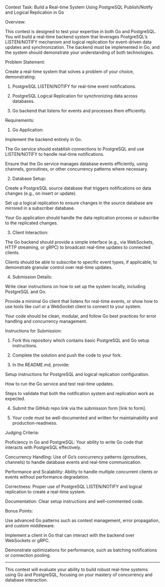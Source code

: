 Contest Task: Build a Real-time System Using PostgreSQL Publish/Notify and Logical Replication in Go

Overview:

This contest is designed to test your expertise in both Go and PostgreSQL. You will build a real-time backend system that leverages PostgreSQL’s LISTEN/NOTIFY mechanism and logical replication for event-driven data updates and synchronization. The backend must be implemented in Go, and the system should demonstrate your understanding of both technologies.

Problem Statement:

Create a real-time system that solves a problem of your choice, demonstrating:

1. PostgreSQL LISTEN/NOTIFY for real-time event notifications.


2. PostgreSQL Logical Replication for synchronizing data across databases.


3. Go backend that listens for events and processes them efficiently.



Requirements:

1. Go Application:

Implement the backend entirely in Go.

The Go service should establish connections to PostgreSQL and use LISTEN/NOTIFY to handle real-time notifications.

Ensure that the Go service manages database events efficiently, using channels, goroutines, or other concurrency patterns where necessary.



2. Database Setup:

Create a PostgreSQL source database that triggers notifications on data changes (e.g., on insert or update).

Set up a logical replication to ensure changes in the source database are mirrored in a subscriber database.

Your Go application should handle the data replication process or subscribe to the replicated changes.



3. Client Interaction:

The Go backend should provide a simple interface (e.g., via WebSockets, HTTP streaming, or gRPC) to broadcast real-time updates to connected clients.

Clients should be able to subscribe to specific event types, if applicable, to demonstrate granular control over real-time updates.



4. Submission Details:

Write clear instructions on how to set up the system locally, including PostgreSQL and Go.

Provide a minimal Go client that listens for real-time events, or show how to use tools like curl or a WebSocket client to connect to your system.

Your code should be clean, modular, and follow Go best practices for error handling and concurrency management.




Instructions for Submission:

1. Fork this repository which contains basic PostgreSQL and Go setup instructions.


2. Complete the solution and push the code to your fork.


3. In the README.md, provide:

Setup instructions for PostgreSQL and logical replication configuration.

How to run the Go service and test real-time updates.

Steps to validate that both the notification system and replication work as expected.



4. Submit the GitHub repo link via the submission form [link to form].


5. Your code must be well-documented and written for maintainability and production-readiness.



Judging Criteria:

Proficiency in Go and PostgreSQL: Your ability to write Go code that interacts with PostgreSQL effectively.

Concurrency Handling: Use of Go’s concurrency patterns (goroutines, channels) to handle database events and real-time communication.

Performance and Scalability: Ability to handle multiple concurrent clients or events without performance degradation.

Correctness: Proper use of PostgreSQL LISTEN/NOTIFY and logical replication to create a real-time system.

Documentation: Clear setup instructions and well-commented code.


Bonus Points:

Use advanced Go patterns such as context management, error propagation, and custom middleware.

Implement a client in Go that can interact with the backend over WebSockets or gRPC.

Demonstrate optimizations for performance, such as batching notifications or connection pooling.



---

This contest will evaluate your ability to build robust real-time systems using Go and PostgreSQL, focusing on your mastery of concurrency and database interaction.
